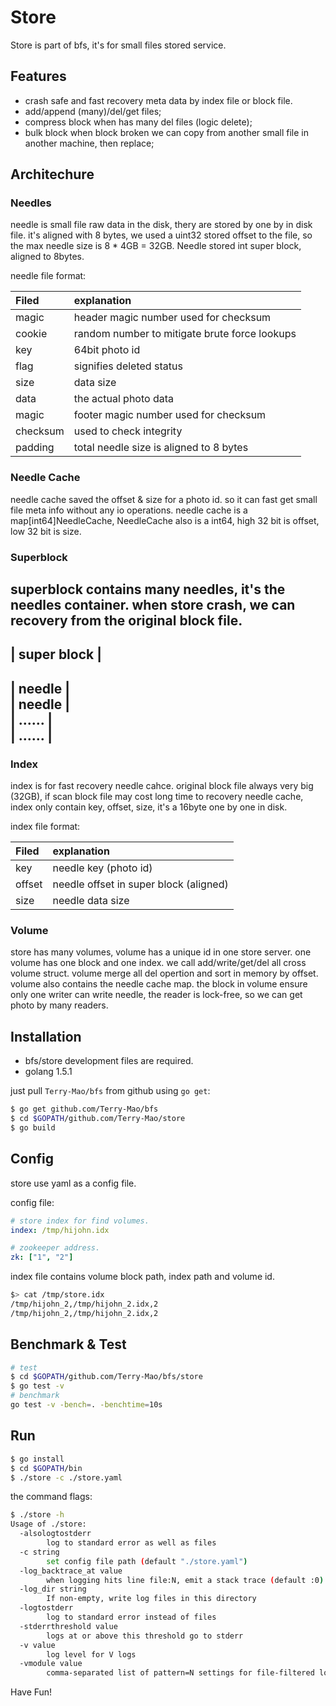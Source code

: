 # Store
Store is part of bfs, it's for small files stored service.

## Features
* crash safe and fast recovery meta data by index file or block file.
* add/append (many)/del/get files;
* compress block when has many del files (logic delete);
* bulk block when block broken we can copy from another small file in another machine, then replace;

## Architechure
### Needles
needle is small file raw data in the disk, thery are stored by one by in disk file. it's aligned with 8 bytes, we used a uint32 stored offset to the file, so the max needle size is 8 * 4GB = 32GB.
Needle stored int super block, aligned to 8bytes.                           
                                                                            
needle file format:  

| Filed  | explanation  | 
|:------------- |:---------------|
| magic     | header magic number used for checksum  | 
| cookie     | random number to mitigate brute force lookups        | 
| key | 64bit photo id         |
| flag |   signifies deleted status       |
| size | data size        |
| data | the actual photo data        |
| magic | footer magic number used for checksum      |
| checksum | used to check integrity        |
| padding | total needle size is aligned to 8 bytes   |

### Needle Cache
needle cache saved the offset & size for a photo id. so it can fast get small file meta info without any io operations. needle cache is a map[int64]NeedleCache, NeedleCache also is a int64, high 32 bit is offset, low 32 bit is size.
 
### Superblock
superblock contains many needles, it's the needles container. when store crash, we can recovery from the original block file.                                              
 ---------------                                                            
| super   block |                                                           
 ---------------                                                            
|     needle    |                              
|     needle    |                                     
|     ......    |                                 
|     ......    |                                 
 ---------------

### Index
index is for fast recovery needle cahce. original block file always very big (32GB), if scan block file may cost long time to recovery needle cache, index only contain key, offset, size, it's a 16byte one by one in disk.

index file format:

| Filed  | explanation  | 
|:------------- |:---------------|
| key     | needle key (photo id)  | 
| offset     | needle offset in super block (aligned) | 
| size | needle data size |

### Volume
store has many volumes, volume has a unique id in one store server. one volume has one block and one index. we call add/write/get/del all cross volume struct. volume merge all del opertion and sort in memory by offset. volume also contains the needle cache map. the block in volume ensure only one writer can write needle, the reader is lock-free, so we can get photo by many readers.


## Installation
* bfs/store development files are required.
* golang 1.5.1

just pull `Terry-Mao/bfs` from github using `go get`:

```sh
$ go get github.com/Terry-Mao/bfs
$ cd $GOPATH/github.com/Terry-Mao/store
$ go build
```

## Config
store use yaml as a config file.

config file:

```yaml
# store index for find volumes.
index: /tmp/hijohn.idx

# zookeeper address.
zk: ["1", "2"]
```

index file contains volume block path, index path and volume id.

```sh
$> cat /tmp/store.idx
/tmp/hijohn_2,/tmp/hijohn_2.idx,2
/tmp/hijohn_2,/tmp/hijohn_2.idx,2
```

## Benchmark & Test

```sh
# test
$ cd $GOPATH/github.com/Terry-Mao/bfs/store
$ go test -v
# benchmark
go test -v -bench=. -benchtime=10s
```

## Run

```sh
$ go install
$ cd $GOPATH/bin
$ ./store -c ./store.yaml
```
the command flags:

```sh
$ ./store -h
Usage of ./store:
  -alsologtostderr
    	log to standard error as well as files
  -c string
    	set config file path (default "./store.yaml")
  -log_backtrace_at value
    	when logging hits line file:N, emit a stack trace (default :0)
  -log_dir string
    	If non-empty, write log files in this directory
  -logtostderr
    	log to standard error instead of files
  -stderrthreshold value
    	logs at or above this threshold go to stderr
  -v value
    	log level for V logs
  -vmodule value
    	comma-separated list of pattern=N settings for file-filtered logging
```

Have Fun!
